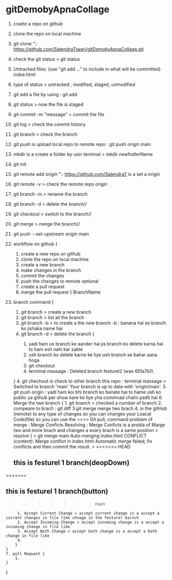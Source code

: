 # gitDemobyApnaCollage

1. craete a repo on github 
2. clone the repo on local machine
3. git clone <link of repo> ":: https://github.com/SatendraTiwari/gitDemobyApnaCollage.git
4. check the git status > git status
5. Untracked files:
  (use "git add <file>..." to include in what will be committed)
        indxe.html
6.  type of status > untracked , modified, staged, unmodified
7.  git add a file by using : git add <file Name>
8.  git status > now the file is staged
9.  git commit -m "message" > commit the file
10. git log > check the commit history
11. git branch > check the branch
12. git push is  upload local repo to remote repo : git push origin main
13. mkdir is a create a folder by usin terminal > mkdir newfodlerName 
14. git init 
15. git remote add origin <link of repo> ":: https://github.com/SatendraT is a set a  origin 
16. git remote -v > check the remote repo origin 
17. git branch -m <BranchName> > rename the branch
18. git branch -d <BranchName> > delete the branch//
19. git checkout <BranchName> > switch to the branch//
20. git merge <BranchName> > merge the branch//
21. git push --set-upstream origin main

22. workflow on github {
    1. create a new repo on github
    2. clone the repo on local machine
    3. create a new branch
    4. make changes in the branch
    5. commit the changes
    6. push the changes to remote 
    optional
    7. create a pull request
    8. merge the pull request
}
BranchName
23. branch command {
    1. git branch <branchname> > create a new branch
    2. git branch > list all the branch
    3. git branch -b <BranchName> > to create a  the new branch -b : banana hai es branch ko jishaka name <demo> hai 
    3. git branch -d <BranchName> > delete the branch {
        1. yadi ham us branch ke aander hai jis branch ko delete karna hai to ham esh nahi kar sakte 
        2. ush branch ko delete karne ke liye ush branch se bahar aana hoga 
        3. git checkout <BranchName>
        4. terminal massage : Deleted branch festurel2 (was 65fa7b1).

    }
    4. git chechout <BranchName> is check to other branch this repo : terminal massage > Switched to branch 'main' Your branch is up to date with 'origin/main'.
    5. git push origin <BranchName> : yadi ham koi bhi branch ko banate hai to hame ush ko public ya github par show kare ke liye yha commnad chalni padti hai 
    6. Merge the two branch {
        1. git branch > checked a number of branch
        2. compeare to  brach : git diff <BranchName>
        3.git merge <BranchName> merge two brach 
        4. in the gitHub (remote) to any type of changes so you can changes your Loacal Code(file) so you can use the >>>> Git pull, command 
        problam of merge : Merge Conficts Resolving : Merge Conficts is a probla of Marge two and more brach and changes a evary brach is a same position > resolve {
            > git merge main
                Auto-merging index.html
                CONFLICT (content): Merge conflict in index.html
                Automatic merge failed; fix conflicts and then commit the result.
            > 
<<<<<<< HEAD
    <h2>this is festurel 1 branch(deopDown)</h2>
=======
    <h2>this is festurel 1 branch(button)</h2>
>>>>>>> main
        
         

         1. Accept Current Change > accept current change is a accept a current changes in file like chnage in the festurel barnch 
         2. Accept Incoming Change > accept incoming change is a accept a incoming change in file like
         3. Accept Both Change > accept both change is a accept a both change in file like
         4.
        }
    }
    7. pull Request {
        1. 
    }


}